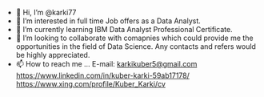 - 👋 Hi, I’m @karki77
- 👀 I’m interested in full time Job offers as a Data Analyst.
- 🌱 I’m currently learning IBM Data Analyst Professional Certificate.
- 💞️ I’m looking to collaborate with comapnies which could provide me the opportunities in the field of Data Science. Any contacts and refers would be highly appreciated.
- 📫 How to reach me ...
 E-mail: karkikuber5@gmail.com
 https://www.linkedin.com/in/kuber-karki-59ab17178/
 https://www.xing.com/profile/Kuber_Karki/cv
